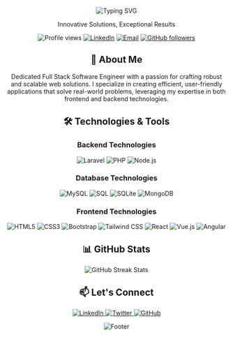 <p align="center">
  <img src="https://readme-typing-svg.herokuapp.com?font=Fira+Code&weight=500&size=28&duration=4000&pause=1000&color=2196F3&center=true&vCenter=true&width=600&lines=Hi+there%2C+I'm+Imtiaz+Hussain;Your+Next+Full+Stack+Developer;Turning+Ideas+into+Digital+Reality;Crafting+Scalable+Web+Solutions;" alt="Typing SVG" />
</p>

<p align="center">
  Innovative Solutions, Exceptional Results
</p>

<p align="center">
  <img src="https://komarev.com/ghpvc/?username=shazzi7&style=flat-square&color=blue" alt="Profile views">
  <a href="https://www.linkedin.com/in/shazzi7"><img src="https://img.shields.io/badge/-Connect-blue?style=flat-square&logo=Linkedin&logoColor=white&link=https://www.linkedin.com/in/shazzi7/" alt="LinkedIn"></a>
  <a href="mailto:webimtiaz7@gmail.com"><img src="https://img.shields.io/badge/-Contact-red?style=flat-square&logo=Gmail&logoColor=white&link=mailto:webimtiaz7@gmail.com" alt="Email"></a>
  <a href="https://github.com/shazzi7?tab=followers"><img src="https://img.shields.io/github/followers/shazzi7?label=Follow&style=social" alt="GitHub followers"></a>
</p>

<h2 align="center">🚀 About Me</h2>

<p align="center">
  Dedicated Full Stack Software Engineer with a passion for crafting robust and scalable web solutions. I specialize in creating efficient, user-friendly applications that solve real-world problems, leveraging my expertise in both frontend and backend technologies.
</p>

<h2 align="center">🛠️ Technologies & Tools</h2>

<h3 align="center">Backend Technologies</h3>
<p align="center">
  <img src="https://img.shields.io/badge/Laravel-FF2D20?style=for-the-badge&logo=laravel&logoColor=white" alt="Laravel">
  <img src="https://img.shields.io/badge/PHP-777BB4?style=for-the-badge&logo=php&logoColor=white" alt="PHP">
  <img src="https://img.shields.io/badge/Node.js-339933?style=for-the-badge&logo=nodedotjs&logoColor=white" alt="Node.js">
</p>

<h3 align="center">Database Technologies</h3>
<p align="center">
  <img src="https://img.shields.io/badge/MySQL-4479A1?style=for-the-badge&logo=mysql&logoColor=white" alt="MySQL">
  <img src="https://img.shields.io/badge/SQL-CC2927?style=for-the-badge&logo=microsoft-sql-server&logoColor=white" alt="SQL">
  <img src="https://img.shields.io/badge/SQLite-003B57?style=for-the-badge&logo=sqlite&logoColor=white" alt="SQLite">
  <img src="https://img.shields.io/badge/MongoDB-47A248?style=for-the-badge&logo=mongodb&logoColor=white" alt="MongoDB">
</p>

<h3 align="center">Frontend Technologies</h3>
<p align="center">
  <img src="https://img.shields.io/badge/HTML5-E34F26?style=for-the-badge&logo=html5&logoColor=white" alt="HTML5">
  <img src="https://img.shields.io/badge/CSS3-1572B6?style=for-the-badge&logo=css3&logoColor=white" alt="CSS3">
  <img src="https://img.shields.io/badge/Bootstrap-7952B3?style=for-the-badge&logo=bootstrap&logoColor=white" alt="Bootstrap">
  <img src="https://img.shields.io/badge/Tailwind_CSS-38B2AC?style=for-the-badge&logo=tailwind-css&logoColor=white" alt="Tailwind CSS">
  <img src="https://img.shields.io/badge/React-20232A?style=for-the-badge&logo=react&logoColor=61DAFB" alt="React">
  <img src="https://img.shields.io/badge/Vue.js-35495E?style=for-the-badge&logo=vuedotjs&logoColor=4FC08D" alt="Vue.js">
  <img src="https://img.shields.io/badge/Angular-DD0031?style=for-the-badge&logo=angular&logoColor=white" alt="Angular">
</p>

<h2 align="center">📊 GitHub Stats</h2>

<p align="center">
  <img src="http://github-readme-streak-stats.herokuapp.com?user=shazzi7&theme=react" alt="GitHub Streak Stats" />
</p>

<h2 align="center">📫 Let's Connect</h2>

<p align="center">
  <a href="https://www.linkedin.com/in/shazzi7" target="_blank">
    <img src="https://img.shields.io/badge/LinkedIn-0077B5?style=for-the-badge&logo=linkedin&logoColor=white" alt="LinkedIn">
  </a>
  <a href="https://twitter.com/sha_zzi7" target="_blank">
    <img src="https://img.shields.io/badge/Twitter-1DA1F2?style=for-the-badge&logo=twitter&logoColor=white" alt="Twitter">
  </a>
  <a href="https://github.com/shazzi7" target="_blank">
    <img src="https://img.shields.io/badge/GitHub-100000?style=for-the-badge&logo=github&logoColor=white" alt="GitHub">
  </a>
</p>

<p align="center">
  <img src="https://capsule-render.vercel.app/api?type=waving&color=gradient&height=100&section=footer" alt="Footer" />
</p>
